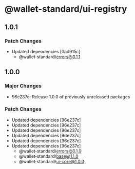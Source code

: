 # @wallet-standard/ui-registry

## 1.0.1

### Patch Changes

- Updated dependencies [0ad915c]
    - @wallet-standard/errors@0.1.1

## 1.0.0

### Major Changes

- 96e237c: Release 1.0.0 of previously unreleased packages

### Patch Changes

- Updated dependencies [96e237c]
- Updated dependencies [96e237c]
- Updated dependencies [96e237c]
- Updated dependencies [96e237c]
- Updated dependencies [96e237c]
- Updated dependencies [96e237c]
    - @wallet-standard/errors@0.1.0
    - @wallet-standard/base@1.1.0
    - @wallet-standard/ui-core@1.0.0
